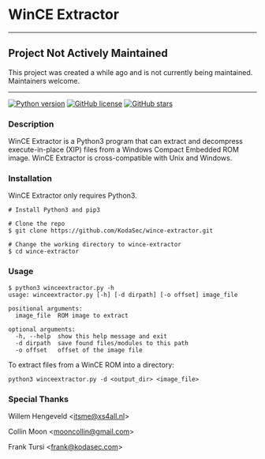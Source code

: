 # WinCE Extractor

---

## **Project Not Actively Maintained**

This project was created a while ago and is not currently being maintained. Maintainers welcome.

---

[![Python version](https://img.shields.io/badge/python-%3E=_3.7-green.svg)](https://www.python.org/downloads/)
[![GitHub license](https://img.shields.io/github/license/KodaSec/wince-extractor.svg)](https://github.com/KodaSec/wince-extractor/blob/master/LICENSE)
[![GitHub stars](https://img.shields.io/github/stars/KodaSec/wince-extractor?style=social)](https://github.com//KodaSec/wince-extractor/stargazers)

### Description

WinCE Extractor is a Python3 program that can extract and decompress execute-in-place (XIP) files from a Windows Compact Embedded ROM image. WinCE Extractor is cross-compatible with Unix and Windows.

### Installation

WinCE Extractor only requires Python3.

```
# Install Python3 and pip3

# Clone the repo
$ git clone https://github.com/KodaSec/wince-extractor.git

# Change the working directory to wince-extractor
$ cd wince-extractor
```

### Usage

```
$ python3 winceextractor.py -h
usage: winceextractor.py [-h] [-d dirpath] [-o offset] image_file

positional arguments:
  image_file  ROM image to extract

optional arguments:
  -h, --help  show this help message and exit
  -d dirpath  save found files/modules to this path
  -o offset   offset of the image file

```

To extract files from a WinCE ROM into a directory:
```
python3 winceextractor.py -d <output_dir> <image_file>
```

### Special Thanks

Willem Hengeveld <<itsme@xs4all.nl>>

Collin Moon <<mooncollin@gmail.com>>

Frank Tursi <<frank@kodasec.com>>
